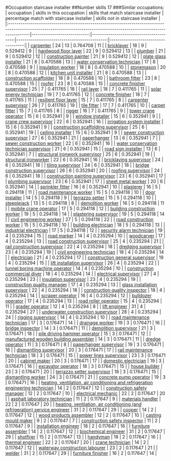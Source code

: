 #Occupation staircase installer
##Number skills 17
###Similar occupations:
| occupation                                                                                                                                                            |   skills in this occupation |   skills that match staircase installer |   percentage match with staircase installer |   skills not in staircase installer |
|:----------------------------------------------------------------------------------------------------------------------------------------------------------------------|----------------------------:|----------------------------------------:|--------------------------------------------:|------------------------------------:|
| [carpenter](carpenter.md)                                                                                                                                             |                          24 |                                      13 |                                    0.764706 |                                  11 |
| [bricklayer](bricklayer.md)                                                                                                                                           |                          18 |                                       9 |                                    0.529412 |                                   9 |
| [hardwood floor layer](hardwood_floor_layer.md)                                                                                                                       |                          22 |                                       9 |                                    0.529412 |                                  13 |
| [plumber](plumber.md)                                                                                                                                                 |                          21 |                                       9 |                                    0.529412 |                                  12 |
| [construction painter](construction_painter.md)                                                                                                                       |                          21 |                                       9 |                                    0.529412 |                                  12 |
| [plate glass installer](plate_glass_installer.md)                                                                                                                     |                          21 |                                       8 |                                    0.470588 |                                  13 |
| [water conservation technician](water_conservation_technician.md)                                                                                                     |                          17 |                                       8 |                                    0.470588 |                                   9 |
| [insulation worker](insulation_worker.md)                                                                                                                             |                          18 |                                       8 |                                    0.470588 |                                  10 |
| [stonemason](stonemason.md)                                                                                                                                           |                          20 |                                       8 |                                    0.470588 |                                  12 |
| [kitchen unit installer](kitchen_unit_installer.md)                                                                                                                   |                          21 |                                       8 |                                    0.470588 |                                  13 |
| [construction scaffolder](construction_scaffolder.md)                                                                                                                 |                          18 |                                       8 |                                    0.470588 |                                  10 |
| [bathroom fitter](bathroom_fitter.md)                                                                                                                                 |                          23 |                                       8 |                                    0.470588 |                                  15 |
| [roofer](roofer.md)                                                                                                                                                   |                          23 |                                       8 |                                    0.470588 |                                  15 |
| [concrete finisher supervisor](concrete_finisher_supervisor.md)                                                                                                       |                          25 |                                       7 |                                    0.411765 |                                  18 |
| [rail layer](rail_layer.md)                                                                                                                                           |                          18 |                                       7 |                                    0.411765 |                                  11 |
| [solar energy technician](solar_energy_technician.md)                                                                                                                 |                          19 |                                       7 |                                    0.411765 |                                  12 |
| [concrete finisher](concrete_finisher.md)                                                                                                                             |                          18 |                                       7 |                                    0.411765 |                                  11 |
| [resilient floor layer](resilient_floor_layer.md)                                                                                                                     |                          15 |                                       7 |                                    0.411765 |                                   8 |
| [carpenter supervisor](carpenter_supervisor.md)                                                                                                                       |                          26 |                                       7 |                                    0.411765 |                                  19 |
| [tile fitter](tile_fitter.md)                                                                                                                                         |                          17 |                                       7 |                                    0.411765 |                                  10 |
| [carpet fitter](carpet_fitter.md)                                                                                                                                     |                          15 |                                       7 |                                    0.411765 |                                   8 |
| [rigger](rigger.md)                                                                                                                                                   |                          16 |                                       7 |                                    0.411765 |                                   9 |
| [tower crane operator](tower_crane_operator.md)                                                                                                                       |                          15 |                                       6 |                                    0.352941 |                                   9 |
| [window installer](window_installer.md)                                                                                                                               |                          15 |                                       6 |                                    0.352941 |                                   9 |
| [crane crew supervisor](crane_crew_supervisor.md)                                                                                                                     |                          22 |                                       6 |                                    0.352941 |                                  16 |
| [irrigation system installer](irrigation_system_installer.md)                                                                                                         |                          15 |                                       6 |                                    0.352941 |                                   9 |
| [construction scaffolding supervisor](construction_scaffolding_supervisor.md)                                                                                         |                          25 |                                       6 |                                    0.352941 |                                  19 |
| [ceiling installer](ceiling_installer.md)                                                                                                                             |                          15 |                                       6 |                                    0.352941 |                                   9 |
| [sewer construction supervisor](sewer_construction_supervisor.md)                                                                                                     |                          27 |                                       6 |                                    0.352941 |                                  21 |
| [paperhanger](paperhanger.md)                                                                                                                                         |                          13 |                                       6 |                                    0.352941 |                                   7 |
| [sewer construction worker](sewer_construction_worker.md)                                                                                                             |                          22 |                                       6 |                                    0.352941 |                                  16 |
| [water conservation technician supervisor](water_conservation_technician_supervisor.md)                                                                               |                          21 |                                       6 |                                    0.352941 |                                  15 |
| [road sign installer](road_sign_installer.md)                                                                                                                         |                          13 |                                       6 |                                    0.352941 |                                   7 |
| [structural ironwork supervisor](structural_ironwork_supervisor.md)                                                                                                   |                          25 |                                       6 |                                    0.352941 |                                  19 |
| [structural ironworker](structural_ironworker.md)                                                                                                                     |                          22 |                                       6 |                                    0.352941 |                                  16 |
| [bricklaying supervisor](bricklaying_supervisor.md)                                                                                                                   |                          24 |                                       6 |                                    0.352941 |                                  18 |
| [tiling supervisor](tiling_supervisor.md)                                                                                                                             |                          24 |                                       6 |                                    0.352941 |                                  18 |
| [bridge construction supervisor](bridge_construction_supervisor.md)                                                                                                   |                          26 |                                       6 |                                    0.352941 |                                  20 |
| [roofing supervisor](roofing_supervisor.md)                                                                                                                           |                          24 |                                       6 |                                    0.352941 |                                  18 |
| [construction painting supervisor](construction_painting_supervisor.md)                                                                                               |                          23 |                                       6 |                                    0.352941 |                                  17 |
| [plumbing supervisor](plumbing_supervisor.md)                                                                                                                         |                          23 |                                       6 |                                    0.352941 |                                  17 |
| [sheet metal worker](sheet_metal_worker.md)                                                                                                                           |                          20 |                                       6 |                                    0.352941 |                                  14 |
| [sprinkler fitter](sprinkler_fitter.md)                                                                                                                               |                          16 |                                       6 |                                    0.352941 |                                  10 |
| [plasterer](plasterer.md)                                                                                                                                             |                          16 |                                       5 |                                    0.294118 |                                  11 |
| [road maintenance worker](road_maintenance_worker.md)                                                                                                                 |                          15 |                                       5 |                                    0.294118 |                                  10 |
| [door installer](door_installer.md)                                                                                                                                   |                          14 |                                       5 |                                    0.294118 |                                   9 |
| [terrazzo setter](terrazzo_setter.md)                                                                                                                                 |                          15 |                                       5 |                                    0.294118 |                                  10 |
| [steeplejack](steeplejack.md)                                                                                                                                         |                          13 |                                       5 |                                    0.294118 |                                   8 |
| [demolition worker](demolition_worker.md)                                                                                                                             |                          16 |                                       5 |                                    0.294118 |                                  11 |
| [mobile crane operator](mobile_crane_operator.md)                                                                                                                     |                          17 |                                       5 |                                    0.294118 |                                  12 |
| [building construction worker](building_construction_worker.md)                                                                                                       |                          19 |                                       5 |                                    0.294118 |                                  14 |
| [plastering supervisor](plastering_supervisor.md)                                                                                                                     |                          19 |                                       5 |                                    0.294118 |                                  14 |
| [civil engineering worker](civil_engineering_worker.md)                                                                                                               |                          27 |                                       5 |                                    0.294118 |                                  22 |
| [road construction worker](road_construction_worker.md)                                                                                                               |                          15 |                                       5 |                                    0.294118 |                                  10 |
| [building electrician](building_electrician.md)                                                                                                                       |                          18 |                                       5 |                                    0.294118 |                                  13 |
| [industrial electrician](industrial_electrician.md)                                                                                                                   |                          17 |                                       5 |                                    0.294118 |                                  12 |
| [security alarm technician](security_alarm_technician.md)                                                                                                             |                          19 |                                       4 |                                    0.235294 |                                  15 |
| [road marker](road_marker.md)                                                                                                                                         |                          14 |                                       4 |                                    0.235294 |                                  10 |
| [woodcarver](woodcarver.md)                                                                                                                                           |                          17 |                                       4 |                                    0.235294 |                                  13 |
| [road construction supervisor](road_construction_supervisor.md)                                                                                                       |                          25 |                                       4 |                                    0.235294 |                                  21 |
| [rail construction supervisor](rail_construction_supervisor.md)                                                                                                       |                          22 |                                       4 |                                    0.235294 |                                  18 |
| [dredging supervisor](dredging_supervisor.md)                                                                                                                         |                          23 |                                       4 |                                    0.235294 |                                  19 |
| [civil engineering technician](civil_engineering_technician.md)                                                                                                       |                          18 |                                       4 |                                    0.235294 |                                  14 |
| [electrician](electrician.md)                                                                                                                                         |                          21 |                                       4 |                                    0.235294 |                                  17 |
| [construction general supervisor](construction_general_supervisor.md)                                                                                                 |                          19 |                                       4 |                                    0.235294 |                                  15 |
| [lift installation supervisor](lift_installation_supervisor.md)                                                                                                       |                          26 |                                       4 |                                    0.235294 |                                  22 |
| [tunnel boring machine operator](tunnel_boring_machine_operator.md)                                                                                                   |                          14 |                                       4 |                                    0.235294 |                                  10 |
| [construction commercial diver](construction_commercial_diver.md)                                                                                                     |                          18 |                                       4 |                                    0.235294 |                                  14 |
| [electrical supervisor](electrical_supervisor.md)                                                                                                                     |                          27 |                                       4 |                                    0.235294 |                                  23 |
| [insulation supervisor](insulation_supervisor.md)                                                                                                                     |                          23 |                                       4 |                                    0.235294 |                                  19 |
| [construction quality manager](construction_quality_manager.md)                                                                                                       |                          17 |                                       4 |                                    0.235294 |                                  13 |
| [glass installation supervisor](glass_installation_supervisor.md)                                                                                                     |                          22 |                                       4 |                                    0.235294 |                                  18 |
| [construction quality inspector](construction_quality_inspector.md)                                                                                                   |                          18 |                                       4 |                                    0.235294 |                                  14 |
| [scraper operator](scraper_operator.md)                                                                                                                               |                          16 |                                       4 |                                    0.235294 |                                  12 |
| [bulldozer operator](bulldozer_operator.md)                                                                                                                           |                          17 |                                       4 |                                    0.235294 |                                  13 |
| [road roller operator](road_roller_operator.md)                                                                                                                       |                          15 |                                       4 |                                    0.235294 |                                  11 |
| [grader operator](grader_operator.md)                                                                                                                                 |                          12 |                                       4 |                                    0.235294 |                                   8 |
| [lift engineer](lift_engineer.md)                                                                                                                                     |                          31 |                                       4 |                                    0.235294 |                                  27 |
| [underwater construction supervisor](underwater_construction_supervisor.md)                                                                                           |                          28 |                                       4 |                                    0.235294 |                                  24 |
| [rigging supervisor](rigging_supervisor.md)                                                                                                                           |                          14 |                                       4 |                                    0.235294 |                                  10 |
| [road maintenance technician](road_maintenance_technician.md)                                                                                                         |                          17 |                                       3 |                                    0.176471 |                                  14 |
| [drainage worker](drainage_worker.md)                                                                                                                                 |                          19 |                                       3 |                                    0.176471 |                                  16 |
| [bridge inspector](bridge_inspector.md)                                                                                                                               |                          14 |                                       3 |                                    0.176471 |                                  11 |
| [demolition supervisor](demolition_supervisor.md)                                                                                                                     |                          21 |                                       3 |                                    0.176471 |                                  18 |
| [pile driving hammer operator](pile_driving_hammer_operator.md)                                                                                                       |                          15 |                                       3 |                                    0.176471 |                                  12 |
| [manufactured wooden building assembler](manufactured_wooden_building_assembler.md)                                                                                   |                          14 |                                       3 |                                    0.176471 |                                  11 |
| [dredge operator](dredge_operator.md)                                                                                                                                 |                          11 |                                       3 |                                    0.176471 |                                   8 |
| [paperhanger supervisor](paperhanger_supervisor.md)                                                                                                                   |                          19 |                                       3 |                                    0.176471 |                                  16 |
| [dismantling supervisor](dismantling_supervisor.md)                                                                                                                   |                          20 |                                       3 |                                    0.176471 |                                  17 |
| [rail maintenance technician](rail_maintenance_technician.md)                                                                                                         |                          18 |                                       3 |                                    0.176471 |                                  15 |
| [power lines supervisor](power_lines_supervisor.md)                                                                                                                   |                          23 |                                       3 |                                    0.176471 |                                  20 |
| [cabinet maker](cabinet_maker.md)                                                                                                                                     |                          20 |                                       3 |                                    0.176471 |                                  17 |
| [domestic electrician](domestic_electrician.md)                                                                                                                       |                          19 |                                       3 |                                    0.176471 |                                  16 |
| [excavator operator](excavator_operator.md)                                                                                                                           |                          18 |                                       3 |                                    0.176471 |                                  15 |
| [house builder](house_builder.md)                                                                                                                                     |                          23 |                                       3 |                                    0.176471 |                                  20 |
| [terrazzo setter supervisor](terrazzo_setter_supervisor.md)                                                                                                           |                          18 |                                       3 |                                    0.176471 |                                  15 |
| [dismantling worker](dismantling_worker.md)                                                                                                                           |                          24 |                                       3 |                                    0.176471 |                                  21 |
| [concrete pump operator](concrete_pump_operator.md)                                                                                                                   |                          19 |                                       3 |                                    0.176471 |                                  16 |
| [heating, ventilation, air conditioning and refrigeration engineering technician](heating,_ventilation,_air_conditioning_and_refrigeration_engineering_technician.md) |                          14 |                                       2 |                                    0.117647 |                                  12 |
| [construction safety manager](construction_safety_manager.md)                                                                                                         |                          12 |                                       2 |                                    0.117647 |                                  10 |
| [electrical mechanic](electrical_mechanic.md)                                                                                                                         |                          22 |                                       2 |                                    0.117647 |                                  20 |
| [asphalt laboratory technician](asphalt_laboratory_technician.md)                                                                                                     |                          11 |                                       2 |                                    0.117647 |                                   9 |
| [materials handler](materials_handler.md)                                                                                                                             |                          22 |                                       2 |                                    0.117647 |                                  20 |
| [heating, ventilation, air conditioning (and refrigeration) service engineer](heating,_ventilation,_air_conditioning_(and_refrigeration)_service_engineer.md)         |                          31 |                                       2 |                                    0.117647 |                                  29 |
| [cooper](cooper.md)                                                                                                                                                   |                          14 |                                       2 |                                    0.117647 |                                  12 |
| [wood products assembler](wood_products_assembler.md)                                                                                                                 |                          12 |                                       2 |                                    0.117647 |                                  10 |
| [casting mould maker](casting_mould_maker.md)                                                                                                                         |                           9 |                                       2 |                                    0.117647 |                                   7 |
| [construction safety inspector](construction_safety_inspector.md)                                                                                                     |                          11 |                                       2 |                                    0.117647 |                                   9 |
| [installation engineer](installation_engineer.md)                                                                                                                     |                          18 |                                       2 |                                    0.117647 |                                  16 |
| [furniture assembler](furniture_assembler.md)                                                                                                                         |                          14 |                                       2 |                                    0.117647 |                                  12 |
| [biochemical engineer](biochemical_engineer.md)                                                                                                                       |                          31 |                                       2 |                                    0.117647 |                                  29 |
| [shotfirer](shotfirer.md)                                                                                                                                             |                          15 |                                       2 |                                    0.117647 |                                  13 |
| [handyman](handyman.md)                                                                                                                                               |                          18 |                                       2 |                                    0.117647 |                                  16 |
| [thermal engineer](thermal_engineer.md)                                                                                                                               |                          22 |                                       2 |                                    0.117647 |                                  20 |
| [crane technician](crane_technician.md)                                                                                                                               |                          14 |                                       2 |                                    0.117647 |                                  12 |
| [waterway construction labourer](waterway_construction_labourer.md)                                                                                                   |                          23 |                                       2 |                                    0.117647 |                                  21 |
| [welder](welder.md)                                                                                                                                                   |                          31 |                                       2 |                                    0.117647 |                                  29 |
| [furniture finisher](furniture_finisher.md)                                                                                                                           |                          16 |                                       2 |                                    0.117647 |                                  14 |
